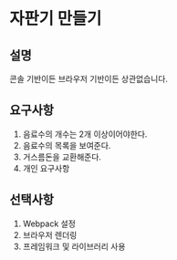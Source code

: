 # 자판기 만들기

## 설명
콘솔 기반이든 브라우저 기반이든 상관없습니다.

## 요구사항
1. 음료수의 개수는 2개 이상이어야한다.
2. 음료수의 목록을 보여준다.
3. 거스름돈을 교환해준다.
4. 개인 요구사항

## 선택사항
1. Webpack 설정
2. 브라우저 렌더링
3. 프레임워크 및 라이브러리 사용
